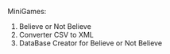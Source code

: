 MiniGames:
1) Believe or Not Believe
2) Converter CSV to XML
3) DataBase Creator for Believe or Not Believe 